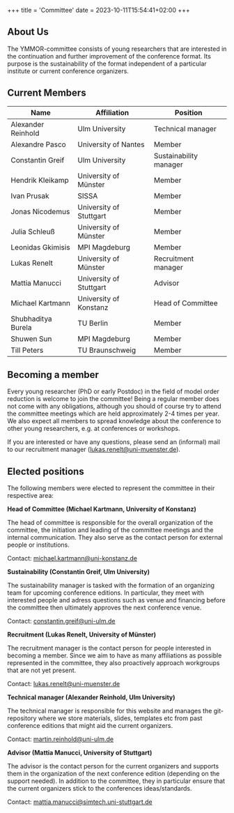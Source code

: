 +++
title = 'Committee'
date = 2023-10-11T15:54:41+02:00
+++

## About Us

The YMMOR-committee consists of young researchers that are interested in the 
continuation and further improvement of the conference format. 
Its purpose is the sustainability of the format independent of a particular 
institute or current conference organizers.

## Current Members
| Name                | Affiliation                | Position               |
|---------------------|----------------------------|------------------------|
| Alexander Reinhold  | Ulm University             | Technical manager      |
| Alexandre Pasco     | University of Nantes       | Member                 |
| Constantin Greif    | Ulm University             | Sustainability manager |
| Hendrik Kleikamp    | University of M&uuml;nster | Member                 |
| Ivan Prusak         | SISSA                      | Member                 |
| Jonas Nicodemus     | University of Stuttgart    | Member                 |
| Julia Schleu&szlig; | University of M&uuml;nster | Member                 |
| Leonidas Gkimisis   | MPI Magdeburg              | Member                 |
| Lukas Renelt        | University of M&uuml;nster | Recruitment manager    |
| Mattia Manucci      | University of Stuttgart    | Advisor                |
| Michael Kartmann    | University of Konstanz     | Head of Committee      |
| Shubhaditya Burela  | TU Berlin                  | Member                 |
| Shuwen Sun          | MPI Magdeburg              | Member                 |
| Till Peters         | TU Braunschweig            | Member                 |


## Becoming a member

Every young researcher (PhD or early Postdoc) in the field of model order 
reduction is welcome to join the committee! 
Being a regular member does not come with any obligations, although you should of
course try to attend the committee meetings which are held approximately 2-4 
times per year. 
We also expect all members to spread knowledge about the conference to other 
young researchers, e.g. at conferences or workshops.

If you are interested or have any questions, please send an (informal) mail to 
our recruitment manager 
([lukas.renelt@uni-muenster.de](mailto:lukas.renelt@uni-muenster.de)).

## Elected positions

The following members were elected to represent the committee in their respective 
area:

**Head of Committee (Michael Kartmann, University of Konstanz)**

The head of committee is responsible for the overall organization of the committee, 
the initiation and leading of the committee meetings and the internal communication.
They also serve as the contact person for external people or institutions.

Contact: [michael.kartmann@uni-konstanz.de](mailto:michael.kartmann@uni-konstanz.de)

**Sustainability (Constantin Greif, Ulm University)**

The sustainability manager is tasked with the formation of an organizing team 
for upcoming conference editions. 
In particular, they meet with interested people and adress questions such as 
venue and financing before the committee then ultimately approves the next 
conference venue.

Contact: [constantin.greif@uni-ulm.de](mailto:constantin.greif@uni-ulm.de)

**Recruitment (Lukas Renelt, University of M&uuml;nster)**

The recruitment manager is the contact person for people interested in becoming a member.
Since we aim to have as many affiliations as possible represented in the committee, they also
proactively approach workgroups that are not yet present.

Contact: [lukas.renelt@uni-muenster.de](mailto:lukas.renelt@uni-muenster.de)

**Technical manager (Alexander Reinhold, Ulm University)**

The technical manager is responsible for this website and manages the git-repository 
where we store materials, slides, templates etc from past conference editions that 
might aid the current organizers.

Contact: [martin.reinhold@uni-ulm.de](mailto:martin.reinhold@uni-ulm.de)

**Advisor (Mattia Manucci, University of Stuttgart)**

The advisor is the contact person for the current organizers and supports them in the organization 
of the next conference edition (depending on the support needed). In addition to the committee, 
they in particular ensure that the current organizers stick to the conferences ideas/standards.

Contact: [mattia.manucci@simtech.uni-stuttgart.de](mailto:mattia.manucci@simtech.uni-stuttgart.de)
